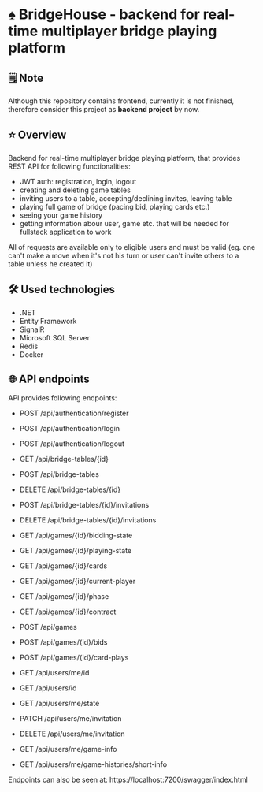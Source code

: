 # :spades: BridgeHouse - backend for real-time multiplayer bridge playing platform

## :spiral_notepad: Note
Although this repository contains frontend, currently it is not finished, therefore consider this project as **backend project** by now. 

## :star: Overview

Backend for real-time multiplayer bridge playing platform, that provides REST API for following functionalities:
- JWT auth: registration, login, logout
- creating and deleting game tables
- inviting users to a table, accepting/declining invites, leaving table
- playing full game of bridge (pacing bid, playing cards etc.)
- seeing your game history
- getting information abour user, game etc. that will be needed for fullstack application to work

All of requests are available only to eligible users and must be valid (eg. one can't make a move when it's not his turn or user can't invite others to a table unless he created it)

## :hammer_and_wrench: Used technologies
- .NET
- Entity Framework
- SignalR
- Microsoft SQL Server
- Redis
- Docker

## :globe_with_meridians: API endpoints

API provides following endpoints:
- POST /api/authentication/register
- POST /api/authentication/login
- POST /api/authentication/logout

- GET /api/bridge-tables/{id}
- POST /api/bridge-tables
- DELETE /api/bridge-tables/{id}
- POST /api/bridge-tables/{id}/invitations
- DELETE /api/bridge-tables/{id}/invitations

- GET /api/games/{id}/bidding-state
- GET /api/games/{id}/playing-state
- GET /api/games/{id}/cards
- GET /api/games/{id}/current-player
- GET /api/games/{id}/phase
- GET /api/games/{id}/contract
- POST /api/games
- POST /api/games/{id}/bids
- POST /api/games/{id}/card-plays

- GET /api/users/me/id
- GET /api/users/id
- GET /api/users/me/state
- PATCH /api/users/me/invitation
- DELETE /api/users/me/invitation
- GET /api/users/me/game-info
- GET /api/users/me/game-histories/short-info

Endpoints can also be seen at: https://localhost:7200/swagger/index.html

